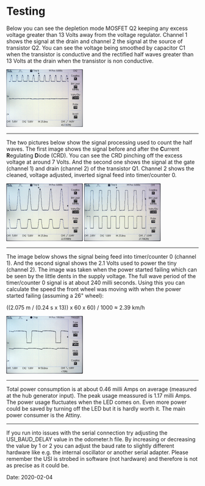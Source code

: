 # Testing

Below you can see the depletion mode MOSFET Q2 keeping any excess voltage greater than 13 Volts away from the voltage regulator. Channel 1 shows the signal at the drain and channel 2 the signal at the source of transistor Q2. You can see the voltage being smoothed by capacitor C1 when the transistor is conductive and the rectified half waves greater than 13 Volts at the drain when the transistor is non conductive.

<img src="images/Q2-signal.jpeg" width="200">

<hr>

The two pictures below show the signal processing used to count the half waves. The first image shows the signal before and after the **C**urrent **R**egulating **D**iode (CRD). You can see the CRD pinching off the excess voltage at around 7 Volts. And the second one shows the signal at the gate (channel 1) and drain (channel 2) of the transistor Q1. Channel 2 shows the cleaned, voltage adjusted, inverted signal feed into timer/counter 0.

<img src="images/CDR-signal.jpeg" width="200">

<img src="images/Q1-signal.jpeg" width="200">

<hr>


The image below shows the signal being feed into timer/counter 0 (channel 1). And the second signal shows the 2.1 Volts used to power the tiny (channel 2). The image was taken when the power started failing which can be seen by the little dents in the supply voltage. The full wave period of the timer/counter 0 signal is at about 240 milli seconds. Using this you can calculate the speed the front wheel was moving with when the power started failing (assuming a 26" wheel):

((2.075 m / (0.24 s x 13)) x 60 x 60) / 1000 ≈ 2.39 km/h  

<img src="images/power-starts-failing.jpeg" width="200">

<hr>

Total power consumption is at about 0.46 milli Amps on average (measured at the hub generator input). The peak usage meassured is 1.17 milli Amps. The power usage fluctuates when the LED comes on. Even more power could be saved by turning off the LED but it is hardly worth it. The main power consumer is the Attiny.

<hr>

If you run into issues with the serial connection try adjusting the USI_BAUD_DELAY value in the odometer.h file. By increasing or decreasing the value by 1 or 2 you can adjust the baud rate to slightly different hardware like e.g. the internal oscillator or another serial adapter. Please remember the USI is strobed in software (not hardware) and therefore is not as precise as it could be.

Date: 2020-02-04
